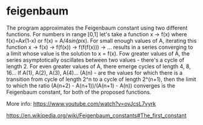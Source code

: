 # feigenbaum
The program approximates the Feigenbaum constant using two different functions.
For numbers in range [0,1] let's take a function x -> f(x) where f(x)=A*x*(1-x) or f(x) = A/4*sin(pi*x). For small enough values of A, iterating this function x -> f(x) -> f(f(x)) -> f(f(f(x))) -> ... results in a series converging to a limit whose value is the solution to x = f(x). Fow greater values of A, the series asymptotically oscillates between two values - there's a cycle of length 2. For even greater values of A, there emerge cycles of length 4, 8, 16... If A(1), A(2), A(3), A(4)... (A(n) - are the values for which there is a transition from cycle of length 2^n to a cycle of length 2^(n+1), then the limit to which the ratio (A(n+2) - A(n+1))/(A(n+1) - A(n)) converges is the Feigenbaum constant, for both of the proposed functions.

More info:
https://www.youtube.com/watch?v=ovJcsL7vyrk

https://en.wikipedia.org/wiki/Feigenbaum_constants#The_first_constant
